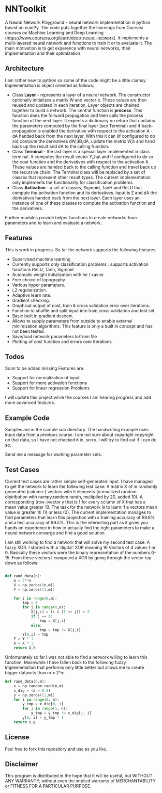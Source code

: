 # NNToolkit
A Neural Network Playground - neural network implementation in python based on numPy.
The code puts together the learnings from Coursea courses on Machine Learning and Deep Learning (https://www.coursera.org/learn/deep-neural-network).
It implements a multi-layered neural network and functions to train it or to evaluate it. The main motivation is to get experence with neural networks, their implementation and their optimization. 

## Architecture
I am rather new to python so some of the code might be a little clumsy. 
Implementation is object oriented as follows:
- Class **Layer** - represents a layer of a neural network. The constructor optionally initializes a 
matrix W and vector b. These values are then reused and updated in each iteration. 
Layer objects are chained together to build a network. The central function is **process**. 
This function does the forward propagation and then calls the process function of the next layer. 
It expects a dictionary on return that contains the parameters computed by the final layer 
(see Terminal) and if back-propagation is enabled the derivative with respect to the activation A - dA 
handed back from the next layer.
With this it can (if configured to do so) compute the derivatives dW,dB,dA, update the matrix W,b and 
hand back up the result and dA to the calling function.   
- Class **Terminal** - the last layer is a special layer implemented in class terminal. It computes the 
result vector Y_hat and if configured to do so the cost function and the derivatives with respect to 
the activation A. These values are handed back to the calling function and travel back up the recursive chain. 
The Terminal class will be replaced by a set of classes that represent other result types. The current implementation 
only implements the functionality for classification problems.   
- Class **Activation** - a set of classes, Sigmoid, TanH and ReLU that compute the activation function and its derivatives. 
Input is Z and dA the derivatives handed back from the next layer. Each layer uses an 
instance of one of these classes to compute the activation function and the derivatives.

Further modules provide helper functions to create networks from parameters and to learn and evaluate a network.    

## Features 

This is work in progress. So far the network supports the following features:
- Supervised machine learning
- Currently supports only classification problems
. supports activation functions ReLU, Tanh, Sigmoid
- Automatic weight initialization with he / xavier
- Free choice of topography
- Various hyper parameters.
- L2 regularization.
- Adaptive learn rate.
- Gradient checking.
- Graphical output of cost, train & cross validation error over iterations.
- Function to shuffle and split input into train,cross validation and test set 
- Basic built in gradient descent
- Allows to supply parameters from outside to enable external minimization algorithms. This feature is only a built in concept and has not been tested.
- Save/load network parameters to/from file
- Plotting of cost function and errors over iterations


## Todos
Soon to be added missing Features are:
- Support for normalization of input
- Support for more activation functions
- Support for linear regression Problems
 
I will update this project while the courses I am hearing progress and add more advanced features.     

## Example Code

Samples are in the sample sub directory. The handwriting example uses input data from a previous course. 
I am not sure about copyright copyright on that data, so I have not checked it in, sorry. I will try to find out if I can do so. 

Send me a message for working parameter sets.   

## Test Cases
Current test cases are rather simple self-generated input. I have managed to get the network to learn the 
following test case:
A matrix X of m randomly generated (column-) vectors with 5 elements (normalized random distribution with 
numpy.random.randn, multiplied by 20, added 10). 
A corresponding (row-)vector y that is 1 for every column of X that has a mean value greater 10.
The task for the network is to learn if a vectors mean value is greater 10 (1) or less (0).
The current implementation manages to find parameters that learn this projection with a training accuracy 
of 99.8% and a test accuracy of 99.5%. This is the interesting part as it gives you hands on experience in 
how to actually find the right parameters to make a neural network converge and find a good solution.  

I am still working to find a network that will solve my second test case: A fuzzy XOR. I started with a 'digital' XOR 
meaning 16 Vectors of 4 values 1 or 0. Basically these vectors were the binary representation of the numbers 
0-15. From these vectors I computed a XOR by going through the vector top down as follows:
```python

def rand_data(n):
    m = 2**n
    X = np.zeros((n,m))
    Y = np.zeros((1,m))

    for i in range(0,m):
        tmp = 0
        for j in range(0,n):
            X[j,i] = (i & (1 << j)) > 0
            if j == 0:
                tmp = X[j,i]
            else:
                tmp = tmp != X[j,i]
        Y[0,i] = tmp   
    Y = Y * 1
    X = X * 1
    return X,Y

```    
Unfortunately so far I was not able to find a network willing to learn this function.
Meanwhile I have fallen back to the following fuzzy implementation that performs only little 
better but allows me to create bigger datasets than m = 2^n:
```python
def rand_data(n,m):
    x = np.random.rand(n,m)
    x_dig = (x > 0.5)
    y = np.zeros((1,m))
    for i in range(0, m):
        y_tmp = x_dig[0, i]
        for j in range(1, n):
            y_tmp = y_tmp != x_dig[j, i]
        y[0, i] = y_tmp * 1
    return x,y
``` 

 
## License ##
Feel free to fork this repository and use as you like.

## Disclaimer ##

This program is distributed in the hope that it will be useful,
but WITHOUT ANY WARRANTY; without even the implied warranty of
MERCHANTABILITY or FITNESS FOR A PARTICULAR PURPOSE.
 
